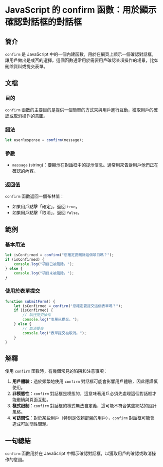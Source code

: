 <!--
Meta Description: # JavaScript 的 confirm 函數：用於顯示確認對話框的對話框 ## 簡介 `confirm` 是 JavaScript 中的一個內建函數，用於在網頁上顯示一個確認對話框，讓用戶做出是或否的選擇。這個函數通常用於需要用戶確認某項操作的場景，比如刪除資料或提交表單。 ## 文檔 ###...
Meta Keywords: confirm, javascript, isconfirmed, console, log
-->

# JavaScript 的 confirm 函數：用於顯示確認對話框的對話框

## 簡介
`confirm` 是 JavaScript 中的一個內建函數，用於在網頁上顯示一個確認對話框，讓用戶做出是或否的選擇。這個函數通常用於需要用戶確認某項操作的場景，比如刪除資料或提交表單。

## 文檔
### 目的
`confirm` 函數的主要目的是提供一個簡單的方式來與用戶進行互動，獲取用戶的確認或取消操作的意圖。

### 語法
```javascript
let userResponse = confirm(message);
```

### 參數
- `message` (string)：要顯示在對話框中的提示信息。通常用來告訴用戶他們正在確認的內容。

### 返回值
`confirm` 函數返回一個布林值：
- 如果用戶點擊「確定」，返回 `true`。
- 如果用戶點擊「取消」，返回 `false`。

## 範例
### 基本用法
```javascript
let isConfirmed = confirm("您確定要刪除這個項目嗎？");
if (isConfirmed) {
    console.log("項目已被刪除。");
} else {
    console.log("項目未被刪除。");
}
```

### 使用於表單提交
```javascript
function submitForm() {
    let isConfirmed = confirm("您確定要提交這個表單嗎？");
    if (isConfirmed) {
        // 執行提交操作
        console.log("表單已提交。");
    } else {
        // 取消提交
        console.log("表單提交被取消。");
    }
}
```

## 解釋
使用 `confirm` 函數時，有幾個常見的陷阱和注意事項：
1. **用戶體驗**：過於頻繁地使用 `confirm` 對話框可能會影響用戶體驗，因此應謹慎使用。
2. **非模態性**：`confirm` 對話框是模態的，這意味著用戶必須先處理這個對話框才能繼續與頁面互動。
3. **樣式限制**：`confirm` 對話框的樣式無法自定義，這可能不符合某些網站的設計風格。
4. **可訪問性**：對於某些用戶（特別是依賴鍵盤的用戶），`confirm` 對話框可能會造成可訪問性問題。

## 一句總結
`confirm` 函數用於在 JavaScript 中顯示確認對話框，以獲取用戶的確認或取消操作的意圖。